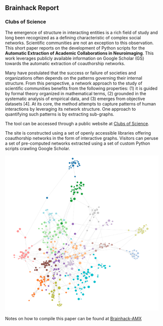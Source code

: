 ## Brainhack Report ##

### Clubs of Science ###

The emergence of structure in interacting entities is a rich field of study and long been recognized as a defining characteristic of complex social networks. Scientific communities are not an exception to this observation. This short paper reports on the development of Python scripts for the **Automatic Extraction of Academic Collaborations in Neuroimaging**. This work leverages publicly available information on Google Scholar (GS) towards the automatic extraction of coauthorship networks. 

Many have postulated that the success or failure of societies and organizations often depends on the patterns governing their internal structure. From this perspective, a network approach to the study of scientific communities benefits from the following properties: (1) it is guided by formal theory organized in mathematical terms, (2) grounded in the systematic analysis of empirical data, and (3) emerges from objective datasets [4]. At its core, the method attempts to capture patterns of human interactions by leveraging its network structure. One approach to quantifying such patterns is by extracting sub-graphs.

The tool can be accessed through a public website at [Clubs of Science](http://cos.dery.xyz).

The site is constructed using a set of openly accessible libraries offering coauthorship networks in the form of interactive graphs. Visitors can peruse a set of pre-computed networks extracted using a set of custom Python scripts crawling Google Scholar.

![alt text](https://github.com/sderygithub/Brainhack_ClubsOfScience_Report/blob/master/report/neuroimaging-500.png "Logo Title Text 1")

Notes on how to compile this paper can be found at [Brainhack-AMX](https://github.com/Brainhack-AMX/brainhack_reports)
